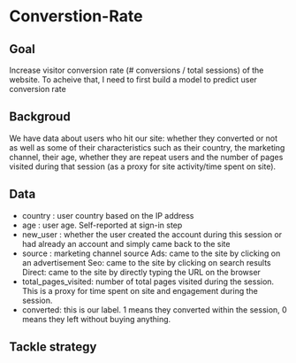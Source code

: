 # Converstion-Rate
## Goal
Increase visitor conversion rate (# conversions / total sessions) of the website. To acheive that, I need to first build a model to predict user conversion rate
## Backgroud
We have data about users who hit our site: whether they converted or not as well as some of their characteristics such as their country, the marketing channel, their age, whether they are repeat users and the number of pages visited during that session (as a proxy for site activity/time spent on site).
## Data
- country : user country based on the IP address
- age : user age. Self-reported at sign-in step
- new_user : whether the user created the account during this session or had already an account and simply came back to the site
- source : marketing channel source
           Ads: came to the site by clicking on an advertisement
Seo: came to the site by clicking on search results
Direct: came to the site by directly typing the URL on the browser
- total_pages_visited: number of total pages visited during the session. This is a proxy for time spent on site and engagement during the session.
- converted: this is our label. 1 means they converted within the session, 0 means they left without buying anything. 
## Tackle strategy

